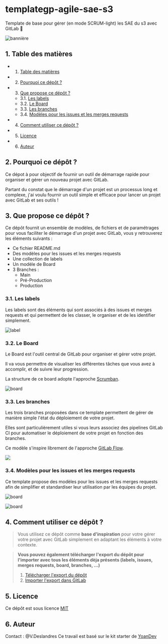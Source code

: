 # templategp-agile-sae-s3

Template de base pour gérer (en mode SCRUM-light) les SAE du s3 avec GitLab 🦊

![bannière](.ressources/ban.png)

##  1. <a name='Tabledesmatires'></a> Table des matières
<!-- vscode-markdown-toc -->
* 1. [ Table des matières](#Tabledesmatires)
* 2. [Pourquoi ce dépôt ?](#Pourquoicedpt)
* 3. [Que propose ce dépôt ?](#Queproposecedpt)
	* 3.1. [Les labels](#Leslabels)
	* 3.2. [Le Board](#LeBoard)
	* 3.3. [Les branches](#Lesbranches)
	* 3.4. [Modèles pour les issues et les merges requests](#Modlespourlesissuesetlesmergesrequests)
* 4. [Comment utiliser ce dépôt ?](#Commentutilisercedpt)
* 5. [Licence](#Licence)
* 6. [Auteur](#Auteur)

<!-- vscode-markdown-toc-config
	numbering=true
	autoSave=true
	/vscode-markdown-toc-config -->
<!-- /vscode-markdown-toc -->

##  2. <a name='Pourquoicedpt'></a>Pourquoi ce dépôt ?

Ce dépot à pour objectif de fournir un outil de démarrage rapide pour organiser et gérer un nouveau projet avec GitLab.

Partant du constat que le démarrage d'un projet est un processus long et complexe, j'ai voulu fournir un outil simple et efficace pour lancer un projet avec GitLab et ses outils !

##  3. <a name='Queproposecedpt'></a>Que propose ce dépôt ?

Ce dépôt fournit un ensemble de modèles, de fichiers et de paramétrages pour vous faciliter le démarrage d'un projet avec GitLab, vous y retrouverez les éléments suivants :

-   Ce fichier README.md
-   Des modèles pour les issues et les merges requests
-   Une collection de labels
-   Un modèle de Board
-   3 Branches :
    -   Main
    -   Pré-Production
    -   Production

###  3.1. <a name='Leslabels'></a>Les labels

Les labels sont des éléments qui sont associés à des issues et merges requests et qui permettent de les classer, le organiser et de les identifier simplement.

![label](.ressources/label.gif)

###  3.2. <a name='LeBoard'></a>Le Board

Le Board est l'outil central de GitLab pour organiser et gérer votre projet.

Il va vous permettre de visualiser les différentes tâches que vous avez à accomplir, et de suivre leur progression.

La structure de ce board adopte l'approche [Scrumban](https://asana.com/fr/resources/scrumban).

![board](.ressources/board.gif)

###  3.3. <a name='Lesbranches'></a>Les branches

Les trois branches proposées dans ce template permettent de gérer de manière simple l'état du déploiement de votre projet.

Elles sont particulièrement utiles si vous leurs associez des pipelines GitLab CI pour automatiser le déploiement de votre projet en fonction des branches.

Ce modèle s'inspire librement de l'approche [GitLab Flow](https://www.youtube.com/watch?v=ZJuUz5jWb44).

![](.ressources/branche.png)

###  3.4. <a name='Modlespourlesissuesetlesmergesrequests'></a>Modèles pour les issues et les merges requests

Ce template propose des modèles pour les issues et les merges requests afin de simplifier et standardiser leur utilisation par les équipes du projet.

![board](.ressources/issue.gif)

![board](.ressources/mr.gif)

##  4. <a name='Commentutilisercedpt'></a>Comment utiliser ce dépôt ?

> Vous utilisez ce dépôt comme **base d'inspiration** pour votre gérer votre projet avec GitLab simplement en adaptant les éléments à votre contexte.

> **Vous pouvez également télécharger l'export du dépôt pour l'importer avec tous les éléments dèja présents (labels, issues, merges requests, board, branches, ...)**
> 1. [Télécharger l'export du dépôt](.ressources/export.tar.gz)
> 2. [Importer l'export dans GitLab](https://docs.gitlab.com/ee/user/project/settings/import_export.html#import-a-project-and-its-data)

##  5. <a name='Licence'></a>Licence

Ce dépôt est sous licence [MIT](LICENSE)

##  6. <a name='Auteur'></a>Auteur
Contact : @V.Deslandres
Ce travail est basé sur le kit starter de [YoanDev](https://yoandev.co)
